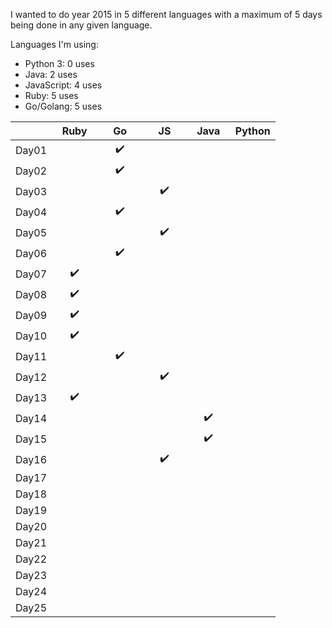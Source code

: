 I wanted to do year 2015 in 5 different languages with a maximum of 5 days being done in any given language.


Languages I'm using:
 - Python 3: 0 uses
 - Java: 2 uses
 - JavaScript: 4 uses
 - Ruby: 5 uses
 - Go/Golang: 5 uses

|       | &nbsp; Ruby &nbsp; | &nbsp; &nbsp; Go &nbsp; &nbsp; | &nbsp; &nbsp; JS &nbsp; &nbsp; | &nbsp; Java &nbsp; | Python |
|:-----:|:------------------:|:------------------:|:------------------:|:------------------:|:------------------:|
| Day01 |                    | :heavy_check_mark: |                    |                    |                    |
| Day02 |                    | :heavy_check_mark: |                    |                    |                    |
| Day03 |                    |                    | :heavy_check_mark: |                    |                    |
| Day04 |                    | :heavy_check_mark: |                    |                    |                    |
| Day05 |                    |                    | :heavy_check_mark: |                    |                    |
| Day06 |                    | :heavy_check_mark: |                    |                    |                    |
| Day07 | :heavy_check_mark: |                    |                    |                    |                    |
| Day08 | :heavy_check_mark: |                    |                    |                    |                    |
| Day09 | :heavy_check_mark: |                    |                    |                    |                    |
| Day10 | :heavy_check_mark: |                    |                    |                    |                    |
| Day11 |                    | :heavy_check_mark: |                    |                    |                    |
| Day12 |                    |                    | :heavy_check_mark: |                    |                    |
| Day13 | :heavy_check_mark: |                    |                    |                    |                    |
| Day14 |                    |                    |                    | :heavy_check_mark: |                    |
| Day15 |                    |                    |                    | :heavy_check_mark: |                    |
| Day16 |                    |                    | :heavy_check_mark: |                    |                    |
| Day17 |                    |                    |                    |                    |                    |
| Day18 |                    |                    |                    |                    |                    |
| Day19 |                    |                    |                    |                    |                    |
| Day20 |                    |                    |                    |                    |                    |
| Day21 |                    |                    |                    |                    |                    |
| Day22 |                    |                    |                    |                    |                    |
| Day23 |                    |                    |                    |                    |                    |
| Day24 |                    |                    |                    |                    |                    |
| Day25 |                    |                    |                    |                    |                    |